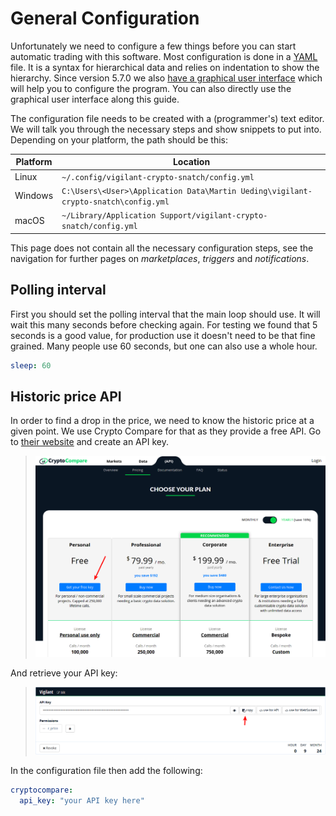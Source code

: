 # General Configuration

Unfortunately we need to configure a few things before you can start automatic trading with this software. Most configuration is done in a [YAML](https://yaml.org/) file. It is a syntax for hierarchical data and relies on indentation to show the hierarchy. Since version 5.7.0 we also [have a graphical user interface](../usage/gui.md) which will help you to configure the program. You can also directly use the graphical user interface along this guide.

The configuration file needs to be created with a (programmer's) text editor. We will talk you through the necessary steps and show snippets to put into. Depending on your platform, the path should be this:

| Platform | Location |
| --- | --- |
| Linux | `~/.config/vigilant-crypto-snatch/config.yml` |
| Windows | `C:\Users\<User>\Application Data\Martin Ueding\vigilant-crypto-snatch\config.yml` |
| macOS | `~/Library/Application Support/vigilant-crypto-snatch/config.yml`

This page does not contain all the necessary configuration steps, see the navigation for further pages on _marketplaces_, _triggers_ and _notifications_.

## Polling interval

First you should set the polling interval that the main loop should use. It will wait this many seconds before checking again. For testing we found that 5 seconds is a good value, for production use it doesn't need to be that fine grained. Many people use 60 seconds, but one can also use a whole hour.

```yaml
sleep: 60
```

## Historic price API

In order to find a drop in the price, we need to know the historic price at a given point. We use Crypto Compare for that as they provide a free API. Go to [their website](https://min-api.cryptocompare.com/pricing) and create an API key.

> ![](screenshot-cryptocompare-plans.png)

And retrieve your API key:

> ![](screenshot-cryptocompare-api-key.png)

In the configuration file then add the following:

```yaml
cryptocompare:
  api_key: "your API key here"
```